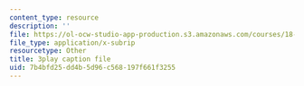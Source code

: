 ```yaml
---
content_type: resource
description: ''
file: https://ol-ocw-studio-app-production.s3.amazonaws.com/courses/18-03sc-differential-equations-fall-2011/7b4bfd25dd4b5d96c568197f661f3255_Gb5o6VNboV0.srt
file_type: application/x-subrip
resourcetype: Other
title: 3play caption file
uid: 7b4bfd25-dd4b-5d96-c568-197f661f3255
---
```

